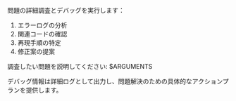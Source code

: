 問題の詳細調査とデバッグを実行します：

1. エラーログの分析
2. 関連コードの確認
3. 再現手順の特定
4. 修正案の提案

調査したい問題を説明してください: $ARGUMENTS

デバッグ情報は詳細ログとして出力し、問題解決のための具体的なアクションプランを提供します。